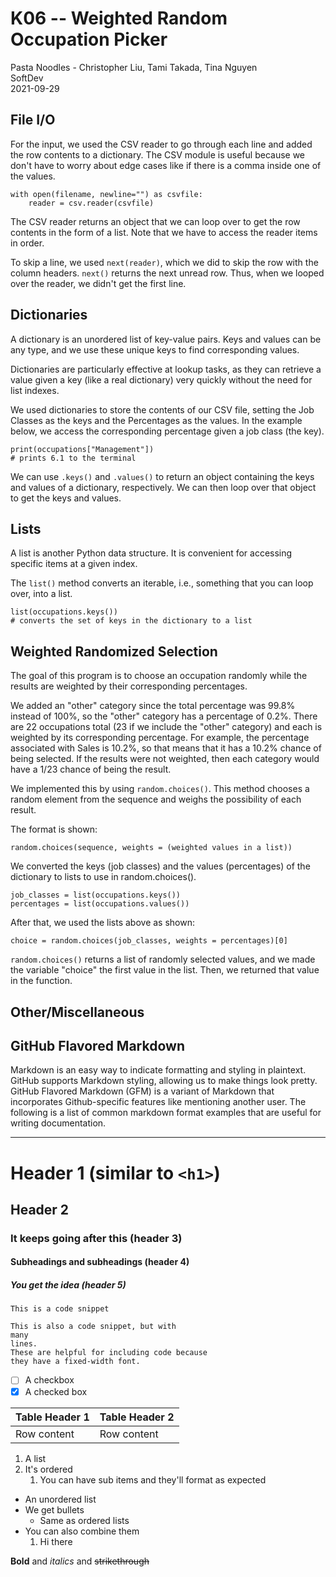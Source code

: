 # K06 -- Weighted Random Occupation Picker

Pasta Noodles - Christopher Liu, Tami Takada, Tina Nguyen </br>
SoftDev </br>
2021-09-29

## File I/O
For the input, we used the CSV reader to go through each line and added the row
contents to a dictionary. The CSV module is useful because we don't have to
worry about edge cases like if there is a comma inside one of the values.

```
with open(filename, newline="") as csvfile:
    reader = csv.reader(csvfile)
```

The CSV reader returns an object that we can loop over to get the row contents
in the form of a list. Note that we have to access the reader items in order.

To skip a line, we used `next(reader)`, which we did to skip the row with the
column headers. `next()` returns the next unread row. Thus, when we looped over
the reader, we didn't get the first line.

## Dictionaries
A dictionary is an unordered list of key-value pairs. Keys and values can be
any type, and we use these unique keys to find corresponding values.

Dictionaries are particularly effective at lookup tasks, as they can retrieve a
value given a key (like a real dictionary) very quickly without the need for
list indexes.

We used dictionaries to store the contents of our CSV file, setting the Job
Classes as the keys and the Percentages as the values. In the example below, we
access the corresponding percentage given a job class (the key).

```
print(occupations["Management"])
# prints 6.1 to the terminal
```

We can use `.keys()` and `.values()` to return an object containing the keys
and values of a dictionary, respectively. We can then loop over that object to
get the keys and values.

## Lists
A list is another Python data structure. It is convenient for accessing
specific items at a given index.

The `list()` method converts an iterable, i.e., something that you can loop
over, into a list.

```
list(occupations.keys())
# converts the set of keys in the dictionary to a list
```

## Weighted Randomized Selection
The goal of this program is to choose an occupation randomly while the results 
are weighted by their corresponding percentages. 

We added an "other" category since the total percentage was 99.8% instead of
100%, so the "other" category has a percentage of 0.2%. There are 22
occupations total (23 if we include the "other" category) and each is weighted
by its corresponding percentage. For example, the percentage associated with
Sales is 10.2%, so that means that it has a 10.2% chance of being selected. If
the results were not weighted, then each category would have a 1/23 chance of
being the result.

We implemented this by using `random.choices()`. This method chooses a random
element from the sequence and weighs the possibility of each result.

The format is shown:
```
random.choices(sequence, weights = (weighted values in a list))
```

We converted the keys (job classes) and the values (percentages) of the
dictionary to lists to use in random.choices(). 
```
job_classes = list(occupations.keys())
percentages = list(occupations.values())
```

After that, we used the lists above as shown:
```
choice = random.choices(job_classes, weights = percentages)[0]
```

`random.choices()` returns a list of randomly selected values, and we made the
variable "choice" the first value in the list. Then, we returned that value in
the function.

## Other/Miscellaneous



## GitHub Flavored Markdown
Markdown is an easy way to indicate formatting and styling in plaintext. GitHub
supports Markdown styling, allowing us to make things look pretty. GitHub
Flavored Markdown (GFM) is a variant of Markdown that incorporates
Github-specific features like mentioning another user. The following is a list
of common markdown format examples that are useful for writing documentation.

---

# Header 1 (similar to `<h1>`)
## Header 2
### It keeps going after this (header 3)
#### Subheadings and subheadings (header 4)
##### You get the idea (header 5)

`This is a code snippet`
```
This is also a code snippet, but with
many
lines.
These are helpful for including code because
they have a fixed-width font.
```

- [ ] A checkbox
- [x] A checked box

| Table Header 1 | Table Header 2 |
| --- | --- |
| Row content | Row content |

1. A list
2. It's ordered
   1. You can have sub items and they'll format as expected

* An unordered list
* We get bullets
    * Same as ordered lists
* You can also combine them
    1. Hi there

**Bold** and *italics* and ~~strikethrough~~
